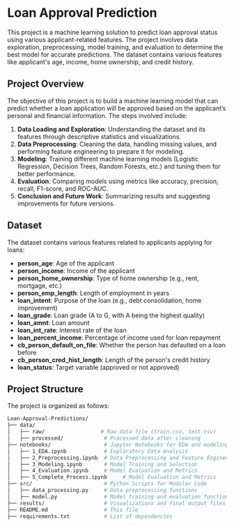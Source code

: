 # Loan Approval Prediction

This project is a machine learning solution to predict loan approval status using various applicant-related features. The project involves data exploration, preprocessing, model training, and evaluation to determine the best model for accurate predictions. The dataset contains various features like applicant's age, income, home ownership, and credit history.

## Project Overview

The objective of this project is to build a machine learning model that can predict whether a loan application will be approved based on the applicant’s personal and financial information. The steps involved include:

1. **Data Loading and Exploration**: Understanding the dataset and its features through descriptive statistics and visualizations.
2. **Data Preprocessing**: Cleaning the data, handling missing values, and performing feature engineering to prepare it for modeling.
3. **Modeling**: Training different machine learning models (Logistic Regression, Decision Trees, Random Forests, etc.) and tuning them for better performance.
4. **Evaluation**: Comparing models using metrics like accuracy, precision, recall, F1-score, and ROC-AUC.
5. **Conclusion and Future Work**: Summarizing results and suggesting improvements for future versions.

## Dataset

The dataset contains various features related to applicants applying for loans:

- **person_age**: Age of the applicant
- **person_income**: Income of the applicant
- **person_home_ownership**: Type of home ownership (e.g., rent, mortgage, etc.)
- **person_emp_length**: Length of employment in years
- **loan_intent**: Purpose of the loan (e.g., debt consolidation, home improvement)
- **loan_grade**: Loan grade (A to G, with A being the highest quality)
- **loan_amnt**: Loan amount
- **loan_int_rate**: Interest rate of the loan
- **loan_percent_income**: Percentage of income used for loan repayment
- **cb_person_default_on_file**: Whether the person has defaulted on a loan before
- **cb_person_cred_hist_length**: Length of the person's credit history
- **loan_status**: Target variable (approved or not approved)

## Project Structure

The project is organized as follows:

```bash
Loan-Approval-Predictions/
├── data/
│   ├── raw/                  # Raw data file (train.csv, test.csv)
│   ├── processed/             # Processed data after cleaning
├── notebooks/                 # Jupyter Notebooks for EDA and modeling
│   ├── 1_EDA.ipynb            # Exploratory Data Analysis
│   ├── 2_Preprocessing.ipynb  # Data Preprocessing and Feature Engineering
│   ├── 3_Modeling.ipynb       # Model Training and Selection
│   ├── 4_Evaluation.ipynb     # Model Evaluation and Metrics
│   ├── 5_Complete_Process.ipynb     # Model Evaluation and Metrics
├── src/                       # Python Scripts for Modular Code
│   ├── data_processing.py     # Data preprocessing functions
│   ├── model.py               # Model training and evaluation functions
├── results/                   # Visualizations and final output files
├── README.md                  # This file
├── requirements.txt           # List of dependencies
